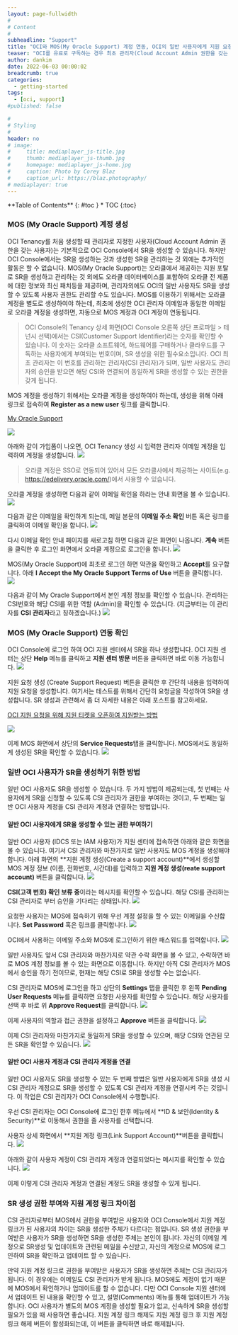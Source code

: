 ```yaml
---
layout: page-fullwidth
#
# Content
#
subheadline: "Support"
title: "OCI와 MOS(My Oracle Support) 계정 연동, OCI의 일반 사용자에게 지원 요청(SR) 권한 할당 방법"
teaser: "OCI를 유료로 구독하는 경우 최초 관리자(Cloud Account Admin 권한을 갖는 사용자)는 OCI Console에서 지원 요청 티켓을 생성하여 오라클로부터 다양한 지원을 받을 수 있습니다. 이번 글에서는 관리자의 OCI 계정을 MOS(My Oracle Support) 계정과 연동하는 방법과, OCI 일반 사용자에게 지원 요청(SR)을 생성할 수 있는 권한을 부여하는 방법에 대해서 설명합니다."
author: dankim
date: 2022-06-03 00:00:02
breadcrumb: true
categories:
  - getting-started
tags:
  - [oci, support]
#published: false

#
# Styling
#
header: no
# image:
#     title: mediaplayer_js-title.jpg
#     thumb: mediaplayer_js-thumb.jpg
#     homepage: mediaplayer_js-home.jpg
#     caption: Photo by Corey Blaz
#     caption_url: https://blaz.photography/
# mediaplayer: true
---
```


<div class="panel radius" markdown="1">
**Table of Contents**
{: #toc }
*  TOC
{:toc}
</div>

### MOS (My Oracle Support) 계정 생성
OCI Tenancy를 처음 생성할 때 관리자로 지정한 사용자(Cloud Account Admin 권한을 갖는 사용자)는 기본적으로 OCI Console에서 SR을 생성할 수 있습니다. 하지만 OCI Console에서는 SR을 생성하는 것과 생성한 SR을 관리하는 것 외에는 추가적인 활동은 할 수 없습니다. MOS(My Oracle Support)는 오라클에서 제공하는 지원 포탈로 SR을 생성하고 관리하는 것 외에도 오라클 데이터베이스를 포함하여 오라클 전 제품에 대한 정보와 최신 패치등을 제공하며, 관리자외에도 OCI의 일반 사용자도 SR을 생성할 수 있도록 사용자 권한도 관리할 수도 있습니다. MOS를 이용하기 위해서는 오라클 계정을 별도로 생성하여야 하는데, 최초에 생성한 OCI 관리자 이메일과 동일한 이메일로 오라클 계정을 생성하면, 자동으로 MOS 계정과 OCI 계정이 연동됩니다.

> OCI Console의 Tenancy 상세 화면(OCI Console 오른쪽 상단 프로파일 > 테넌시 선택)에서는 CSI(Customer Support Identifier)라는 숫자를 확인할 수 있습니다. 이 숫자는 오라클 소프트웨어, 하드웨어를 구매하거나 클라우드를 구독하는 사용자에게 부여되는 번호이며, SR 생성을 위한 필수요소입니다. OCI 최초 관리자는 이 번호를 관리하는 관리자(CSI 관리자)가 되며, 일반 사용자도 관리자의 승인을 받으면 해당 CSI와 연결되어 동일하게 SR을 생성할 수 있는 권한을 갖게 됩니다.

MOS 계정을 생성하기 위해서는 오라클 계정을 생성하여야 하는데, 생성을 위해 아래 링크로 접속하여 **Register as a new user** 링크를 클릭합니다.

[My Oracle Support](http://support.oracle.com)

![](/assets/img/getting-started/2022/configuring-support-account-0.png " ")

아래와 같이 가입폼이 나오면, OCI Tenancy 생성 시 입력한 관리자 이메일 계정을 입력하여 계정을 생성합니다.
![](/assets/img/getting-started/2022/configuring-support-account-0-1.png " ")

> 오라클 계정은 SSO로 연동되어 있어서 모든 오라클사에서 제공하는 사이트(e.g. https://edelivery.oracle.com/)에서 사용할 수 있습니다.

오라클 계정을 생성하면 다음과 같이 이메일 확인을 하라는 안내 화면을 볼 수 있습니다.
![](/assets/img/getting-started/2022/configuring-support-account-1.png " ")

다음과 같은 이메일을 확인하게 되는데, 메일 본문의 **이메일 주소 확인** 버튼 혹은 링크를 클릭하여 이메일 확인을 합니다.
![](/assets/img/getting-started/2022/configuring-support-account-3.png " ")

다시 이메일 확인 안내 페이지를 새로고침 하면 다음과 같은 화면이 나옵니다. **계속** 버튼을 클릭한 후 로그인 화면에서 오라클 계정으로 로그인을 합니다.
![](/assets/img/getting-started/2022/configuring-support-account-2.png " ")

MOS(My Oracle Support)에 최초로 로그인 하면 약관을 확인하고 **Accept**를 요구합니다. 아래 **I Accept the My Oracle Support Terms of Use** 버튼을 클릭합니다.
![](/assets/img/getting-started/2022/configuring-support-account-4.png " ")

다음과 같이 My Oracle Support에서 본인 계정 정보를 확인할 수 있습니다. 관리하는 CSI번호와 해당 CSI를 위한 역할 (Admin)을 확인할 수 있습니다. (지금부터는 이 관리자를 **CSI 관리자**라고 칭하겠습니다.)
![](/assets/img/getting-started/2022/configuring-support-account-6.png " ")

### MOS (My Oracle Support) 연동 확인
OCI Console에 로그인 하여 OCI 지원 센터에서 SR을 하나 생성합니다. OCI 지원 센터는 상단 **Help** 메뉴를 클릭하고 **지원 센터 방문** 버튼을 클릭하면 바로 이동 가능합니다.
![](/assets/img/getting-started/2022/configuring-support-account-6-1.png " ")

지원 요청 생성 (Create Support Request) 버튼을 클릭한 후 간단히 내용을 입력하여 지원 요청을 생성합니다. 여기서는 테스트를 위해서 간단히 요청글을 작성하여 SR을 생성합니다. SR 생성과 관련해서 좀 더 자세한 내용은 아래 포스트를 참고하세요.

[OCI 지원 요청을 위해 지원 티켓을 오픈하여 지원받는 방법](https://team-okitoki.github.io/getting-started/open-support-ticket/)

![](/assets/img/getting-started/2022/configuring-support-account-6-2.png " ")

이제 MOS 화면에서 상단의 **Service Requests**탭을 클릭합니다. MOS에서도 동일하게 생성된 SR을 확인할 수 있습니다.
![](/assets/img/getting-started/2022/configuring-support-account-6-3.png " ")


### 일반 OCI 사용자가 SR을 생성하기 위한 방법
일반 OCI 사용자도 SR을 생성할 수 있습니다. 두 가지 방법이 제공되는데, 첫 번째는 사용자에게 SR을 신청할 수 있도록 CSI 관리자가 권한을 부여하는 것이고, 두 번째는 일반 OCI 사용자 계정을 CSI 관리자 계정과 연결하는 방법입니다.

#### 일반 OCI 사용자에게 SR을 생성할 수 있는 권한 부여하기
일반 OCI 사용자 (IDCS 또는 IAM 사용자)가 지원 센터에 접속하면 아래와 같은 화면을 볼 수 있습니다. 여기서 CSI 관리자와 마찬가지로 일반 사용자도 MOS 계정을 생성해야 합니다. 아래 화면의 **지원 계정 생성(Create a support account)**에서 생성할 MOS 계정 정보 (이름, 전화번호, 시간대)를 입력하고 **지원 계정 생성(reate support account)** 버튼을 클릭합니다.
![](/assets/img/getting-started/2022/configuring-support-account-8.png " ")

**CSI(고객 번호) 확인 보류 중**이라는 메시지를 확인할 수 있습니다. 해당 CSI를 관리하는 CSI 관리자로 부터 승인을 기다리는 상태입니다.
![](/assets/img/getting-started/2022/configuring-support-account-8-1.png " ")

요청한 사용자는 MOS에 접속하기 위해 우선 계정 설정을 할 수 있는 이메일을 수신합니다. **Set Password** 혹은 링크를 클릭합니다. 
![](/assets/img/getting-started/2022/configuring-support-account-11.png " ")

OCI에서 사용하는 이메일 주소와 MOS에 로그인하기 위한 패스워드를 입력합니다.
![](/assets/img/getting-started/2022/configuring-support-account-12.png " ")

일반 사용자도 앞서 CSI 관리자와 마찬가지로 약관 수락 화면을 볼 수 있고, 수락하면 바로 MOS 계정 정보를 볼 수 있는 화면으로 이동합니다. 하지만 아직 CSI 관리자가 MOS에서 승인을 하기 전이므로, 현재는 해당 CSI로 SR을 생성할 수는 없습니다.

CSI 관리자로 MOS에 로그인을 하고 상단의 **Settings** 탭을 클릭한 후 왼쪽 **Pending User Requests** 메뉴를 클릭하면 요청한 사용자를 확인할 수 있습니다. 해당 사용자를 선택 후 바로 위 **Approve Request**를 클릭합니다.
![](/assets/img/getting-started/2022/configuring-support-account-13.png " ")

이제 사용자의 역할과 접근 권한을 설정하고 **Approve** 버튼을 클릭합니다.
![](/assets/img/getting-started/2022/configuring-support-account-14.png " ")

이제 CSI 관리자와 마찬가지로 동일하게 SR을 생성할 수 있으며, 해당 CSI와 연관된 모든 SR을 확인할 수 있습니다.
![](/assets/img/getting-started/2022/configuring-support-account-15.png " ")

#### 일반 OCI 사용자 계정과 CSI 관리자 계정을 연결
일반 OCI 사용자도 SR을 생성할 수 있는 두 번째 방법은 일반 사용자에게 SR을 생성 시 CSI 관리자 계정으로 SR을 생성할 수 있도록 CSI 관리자 계정을 연결시켜 주는 것입니다. 이 작업은 CSI 관리자가 OCI Console에서 수행합니다.

우선 CSI 관리자는 OCI Console에 로그인 한후 메뉴에서 **ID & 보안(Identity & Security)**로 이동해서 권한을 줄 사용자를 선택합니다.

사용자 상세 화면에서 **지원 계정 링크(Link Support Account)**버튼을 클릭합니다.
![](/assets/img/getting-started/2022/configuring-support-account-16.png " ")

아래와 같이 사용자 계정이 CSI 관리자 계정과 연결되었다는 메시지를 확인할 수 있습니다.
![](/assets/img/getting-started/2022/configuring-support-account-17.png " ")

이제 이렇게 CSI 관리자 계정과 연결된 계정도 SR을 생성할 수 있게 됩니다.

### SR 생성 권한 부여와 지원 계정 링크 차이점
CSI 관리자로부터 MOS에서 권한을 부여받은 사용자와 OCI Console에서 지원 계정 링크가 된 사용자의 차이는 SR을 생성한 주체가 다르다는 점입니다. SR 생성 권한을 부여받은 사용자가 SR을 생성하면 SR을 생성한 주체는 본인이 됩니다. 자신의 이메일 계정으로 SR생성 및 업데이트와 관련된 메일을 수신받고, 자신의 계정으로 MOS에 로그인하여 SR을 확인하고 업데이트 할 수 있습니다.

만약 지원 계정 링크로 권한을 부여받은 사용자가 SR을 생성하면 주체는 CSI 관리자가 됩니다. 이 경우에는 이메일도 CSI 관리자가 받게 됩니다. MOS에도 계정이 없기 때문에 MOS에서 확인하거나 업데이트를 할 수 없습니다. 다만 OCI Console 지원 센터에서 업데이트 된 내용을 확인할 수 있고, 설명(Comments) 메뉴를 통해 업데이트가 가능합니다. OCI 사용자가 별도의 MOS 계정을 생성할 필요가 없고, 신속하게 SR을 생성할 필요가 있을 때 사용하면 좋습니다. 지원 계정 링크 해제도 지원 계정 링크 후 지원 계정 링크 해제 버튼이 활성화되는데, 이 버튼을 클릭하면 바로 해제됩니다.